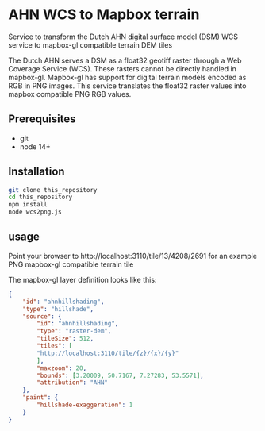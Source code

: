 # AHN WCS to Mapbox terrain

Service to transform the Dutch AHN digital surface model (DSM) WCS service to mapbox-gl compatible terrain DEM tiles

The Dutch AHN serves a DSM as a float32 geotiff raster through a Web Coverage Service (WCS). These rasters cannot be directly handled in mapbox-gl. Mapbox-gl has support for digital terrain models encoded as RGB in PNG images. This service translates the float32 raster values into mapbox compatible PNG RGB values.

## Prerequisites
* git
* node 14+

## Installation
```bash
git clone this_repository
cd this_repository
npm install
node wcs2png.js
```

## usage
Point your browser to http://localhost:3110/tile/13/4208/2691 for an example PNG mapbox-gl compatible terrain tile

The mapbox-gl layer definition looks like this:
```json
{
    "id": "ahnhillshading",
    "type": "hillshade",
    "source": {
        "id": "ahnhillshading",
        "type": "raster-dem",
        "tileSize": 512,
        "tiles": [
        "http://localhost:3110/tile/{z}/{x}/{y}"
        ],
        "maxzoom": 20,
        "bounds": [3.20009, 50.7167, 7.27283, 53.5571],
        "attribution": "AHN"
    },
    "paint": {
        "hillshade-exaggeration": 1
    }
}
```


